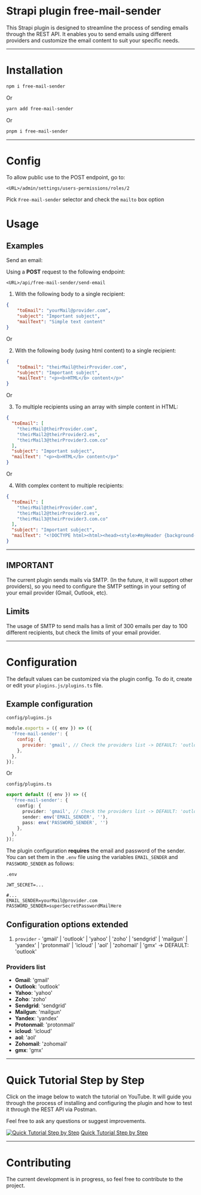 # Strapi plugin free-mail-sender

This Strapi plugin is designed to streamline the process of sending emails through the 
REST API. It enables you to send emails using different providers and customize the 
email content to suit your specific needs.

---

# Installation

```sh
npm i free-mail-sender
```

Or

```sh
yarn add free-mail-sender
```

Or

```sh
pnpm i free-mail-sender
```

---

# Config

To allow public use to the POST endpoint, go to:

```
<URL>/admin/settings/users-permissions/roles/2
```

Pick `Free-mail-sender` selector and check the `mailto` box option

# Usage

## Examples

Send an email:

Using a **POST** request to the following endpoint:

```
<URL>/api/free-mail-sender/send-email
```

1. With the following body to a single recipient:

```json
{
    "toEmail": "yourMail@provider.com",
    "subject": "Important subject",
    "mailText": "Simple text content"
}
```

Or

2. With the following body (using html content) to a single recipient:

```json
{
    "toEmail": "theirMail@theirProvider.com",
    "subject": "Important subject",
    "mailText": "<p><b>HTML</b> content</p>"
}
```

Or

3. To multiple recipients using an array with simple content in HTML:

```json
{
  "toEmail": [
    "theirMail@theirProvider.com",
    "theirMail2@theirProvider2.es",
    "theirMail3@theirProvider3.com.co"
  ],
  "subject": "Important subject",
  "mailText": "<p><b>HTML</b> content</p>"
}
```

Or 

4. With complex content to multiple recipients:

```json
{
  "toEmail": [
    "theirMail@theirProvider.com",
    "theirMail2@theirProvider2.es",
    "theirMail3@theirProvider3.com.co"
  ],
  "subject": "Important subject",
  "mailText": "<!DOCTYPE html><html><head><style>#myHeader {background-color: lightblue;color: black;padding: 40px;text-align: center;} </style></head><body><h2>The id Attribute</h2><p>Use CSS to style an element with the id myHeader:</p><h1 id='myHeader'>My Header</h1></body></html>"
}
```

---

## IMPORTANT
The current plugin sends mails vía SMTP. (In the future, it will support other providers), 
so you need to configure the SMTP settings in your setting of your email provider (Gmail, 
Outlook, etc).

## Limits
The usage of SMTP to send mails has a limit of 300 emails per day to 100 different 
recipients, but check the limits of your email provider.

---

# Configuration
The default values can be customized via the plugin config. To do it, create or edit your 
`plugins.js/plugins.ts` file.

## Example configuration

`config/plugins.js`

```js
module.exports = ({ env }) => ({
  'free-mail-sender': {
    config: {
      provider: 'gmail', // Check the providers list -> DEFAULT: 'outlook'
    },
  },
});
```

Or

`config/plugins.ts`

```ts
export default ({ env }) => ({
  'free-mail-sender': {
    config: {
      provider: 'gmail', // Check the providers list -> DEFAULT: 'outlook'
      sender: env('EMAIL_SENDER', ''),
      pass: env('PASSWORD_SENDER', '')
    },
  },
});
```

The plugin configuration **requires** the email and password of the sender. 
You can set them in the `.env` file using the variables `EMAIL_SENDER` 
and `PASSWORD_SENDER` as follows:

`.env`
```env
JWT_SECRET=...

#...
EMAIL_SENDER=yourMail@provider.com
PASSWORD_SENDER=superSecretPasswordMailHere
```

## Configuration options extended
1. `provider` - 'gmail' | 'outlook' | 'yahoo' | 'zoho' | 'sendgrid' | 'mailgun' | 'yandex' | 'protonmail' | 'icloud' | 'aol' | 'zohomail' | 'gmx' -> DEFAULT: 'outlook'

### Providers list
- **Gmail**: 'gmail'
- **Outlook**: 'outlook'
- **Yahoo**: 'yahoo'
- **Zoho**: 'zoho'
- **Sendgrid**: 'sendgrid'
- **Mailgun**: 'mailgun'
- **Yandex**: 'yandex'
- **Protonmail**: 'protonmail'
- **icloud**: 'icloud'
- **aol**: 'aol'
- **Zohomail**: 'zohomail'
- **gmx**: 'gmx'

---

# Quick Tutorial Step by Step
Click on the image below to watch the tutorial on YouTube.
It will guide you through the process of installing and configuring the plugin
and how to test it through the REST API via Postman.

Feel free to ask any questions or suggest improvements.

[![Quick Tutorial Step by Step](https://img.youtube.com/vi/vW8Op4O-z-Y/maxresdefault.jpg)](https://www.youtube.com/watch?v=vW8Op4O-z-Y)
[Quick Tutorial Step by Step](https://www.youtube.com/watch?v=vW8Op4O-z-Y)

---

# Contributing
The current development is in progress, so feel free to contribute to the project.
